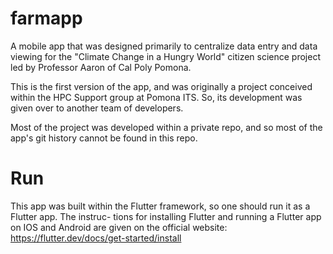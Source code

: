 # farmapp

A mobile app that was designed primarily to centralize data entry and data viewing for the 
"Climate Change in a Hungry World" citizen science project led by Professor Aaron of Cal Poly Pomona.

This is the first version of the app, and was originally a project conceived within the HPC Support group
at Pomona ITS. So, its development was given over to another team of developers.

Most of the project was developed within a private repo, and so most of the app's git history cannot be
found in this repo. 



# Run

This app was built within the Flutter framework, so one should run it as a Flutter app. The instruc-
tions for installing Flutter and running a Flutter app on IOS and Android are given on the official
website: https://flutter.dev/docs/get-started/install
